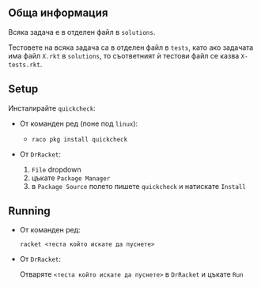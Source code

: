 ## Обща информация
Всяка задача е в отделен файл в `solutions`.

Тестовете на всяка задача са в отделен файл в `tests`,
като ако задачата има файл `X.rkt` в `solutions`,
то съответният ѝ тестови файл се казва `X-tests.rkt`.
## Setup
Инсталирайте `quickcheck`:
  * От команден ред (поне под `linux`):
      * `raco pkg install quickcheck`
  * От `DrRacket`:

      1. `File` dropdown
      2. цъкате `Package Manager`
      3. в `Package Source` полето пишете `quickcheck` и натискате `Install`

## Running
* От команден ред:

    `racket <теста който искате да пуснете>`
* От `DrRacket`:

    Отваряте `<теста който искате да пуснете>` в `DrRacket` и цъкате `Run`
